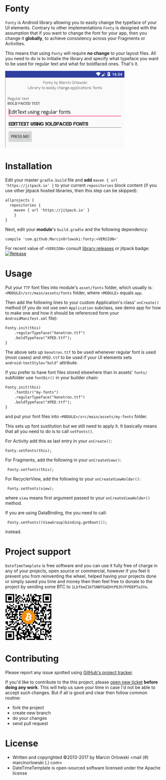Fonty
=====

 `Fonty` is Android library allowing you to easily change the typeface 
 of your UI elements. Contrary to other implementations `Fonty` is 
 designed with the assumption that if you want to change the font for your
 app, then you change it **globally**, to achieve consistency across your
 Fragments or Activities.
 
 This means that using `Fonty` will require **no change** to your layout files.
 All you need to do is to initialie the library and specify what typeface
 you want to be used for regular text and what for boldfaced ones. That's it.
 
 ![Screenshot](img/shot.png)
 
Installation
============

 Edit your master `gradle.build` file and **add** `maven { url 'https://jitpack.io' }` to your current
 `repositories` block content (if you use other jitpack hosted libraries, then this step can be skipped):

    allprojects {
      repositories {
        maven { url 'https://jitpack.io' }
        }
    }

 Next, edit your **module**'s `build.gradle` and the following dependency:

    compile 'com.github.MarcinOrlowski:fonty:<VERSION>'

 For recent value of `<VERSION>` consult [library releases](https://github.com/MarcinOrlowski/fonty/releases)
 or jitpack badge: [![Release](https://jitpack.io/v/MarcinOrlowski/fonty.svg)](https://jitpack.io/#MarcinOrlowski/fonty)

Usage
=====

 Put your `TTF` font files into module's `asset/fonts` folder, which usually is:
 `<MODULE>/src/main/assets/fonts` folder, where `<MODULE>` equals `app`.
 
 Then add the following lines to your custom Application's class' `onCreate()`
 method (if you do not use own `Application` subclass, see demo app for how
 to make one and how it should be referenced form your `AndroidManifest.xml` file):

    Fonty.init(this)
	    .regularTypeface("Xenotron.ttf")
        .boldTypeface("XPED.ttf");
	}

 The above sets up `Xenotron.ttf` to be used whenever regular font is used (most cases)
 and `XPED.ttf` to be used if your UI elements sets `android:textStyle="bold"` attribute.

 If you prefer to have font files stored elsewhere than in assets' `fonts/` subfolder use `fontDir()`
 in your builder chain: 

    Fonty.init(this)
        .fontDir("my-fonts")
	    .regularTypeface("Xenotron.ttf")
        .boldTypeface("XPED.ttf");
	}

 and put your font files into `<MODULE>/src/main/assets/my-fonts` folder.

 This sets up font sustitution but we still need to apply it. It basically means
 that all you need to do is to call `setFonts()`.
  
 For Activity add this as last entry in your `onCreate()`:
 
    Fonty.setFonts(this);

 For Fragments, add the following in your `onCreateView()`:
 
     Fonty.setfonts(this);
     
 For RecyclerView, add the following to your `onCreateViewHolder()`:
 
     Fonty.setFonts(view);
     
 where `view` means first argument passed to your `onCreateViewHolder()` method.
     
 If you are using DataBinding, the you need to call:
  
     Fonty.setFonts((ViewGroup)binding.getRoot());

 instead.
  
  
  Project support
  ===============
  
   `DateTimeTemplate` is free software and you can use it fully free of charge in any of your projects, open source or 
   commercial, however if you feel it prevent you from reinventing the wheel, helped having your projects done or simply
   saved you time and money  then then feel free to donate to the project by sending some BTC to 
   `1LbfbmZ1KfSNNTGAEHtP63h7FPDEPTa3Yo`.
  
   ![BTC](img/btc.png)
  
  
  
  Contributing
  ============
  
   Please report any issue spotted using [GitHub's project tracker](https://github.com/MarcinOrlowski/datetimetemplate/issues).
   
   If you'd like to contribute to the this project, please [open new ticket](https://github.com/MarcinOrlowski/datetimetemplate/issues) 
   **before doing any work**. This will help us save your time in case I'd not be able to accept such changes. But if all is good and 
   clear then follow common routine:
  
   * fork the project
   * create new branch
   * do your changes
   * send pull request
  
  
  License
  =======
  
   * Written and copyrighted &copy;2013-2017 by Marcin Orlowski <mail (#) marcinorlowski (.) com>
   * DateTimeTemplate is open-sourced software licensed under the Apache license

